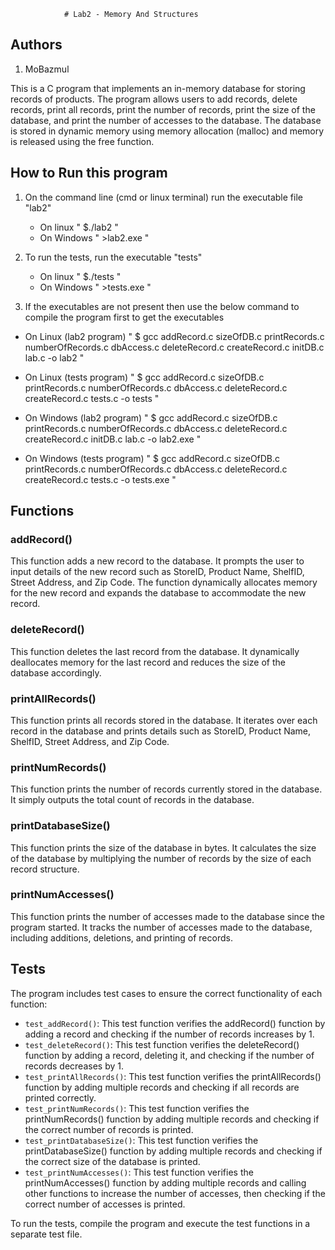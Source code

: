                 # Lab2 - Memory And Structures

## Authors
1. MoBazmul 

This is a C program that implements an in-memory database for storing records of products. The program allows users to add records, 
delete records, print all records, print the number of records, print the size of the database, and print the number of accesses to 
the database. The database is stored in dynamic memory using memory allocation (malloc) and memory is released using the free function.

## How to Run this program
1. On the command line (cmd or linux terminal) run the executable file "lab2"
    - On linux " $./lab2 "
    - On Windows " >lab2.exe "

2. To run the tests, run the executable "tests"
    - On linux  " $./tests "
    - On Windows  " >tests.exe "

3. If the executables are not present then use the below command to compile the program first to get the executables
- On Linux (lab2 program) " $ gcc addRecord.c sizeOfDB.c printRecords.c numberOfRecords.c dbAccess.c deleteRecord.c createRecord.c initDB.c lab.c -o lab2 "
- On Linux (tests program)  " $ gcc addRecord.c sizeOfDB.c printRecords.c numberOfRecords.c dbAccess.c deleteRecord.c createRecord.c tests.c -o tests "

- On Windows (lab2 program) " $ gcc addRecord.c sizeOfDB.c printRecords.c numberOfRecords.c dbAccess.c deleteRecord.c createRecord.c initDB.c lab.c -o lab2.exe "
- On Windows (tests program)  " $ gcc addRecord.c sizeOfDB.c printRecords.c numberOfRecords.c dbAccess.c deleteRecord.c createRecord.c tests.c -o tests.exe "


## Functions

### addRecord()
This function adds a new record to the database. It prompts the user to input details of the new record such as StoreID, 
Product Name, ShelfID, Street Address, and Zip Code. The function dynamically allocates memory for the new record and expands
the database to accommodate the new record.

### deleteRecord()
This function deletes the last record from the database. It dynamically deallocates memory for the last record and reduces the 
size of the database accordingly.

### printAllRecords()
This function prints all records stored in the database. It iterates over each record in the database and prints details such as 
StoreID, Product Name, ShelfID, Street Address, and Zip Code.

### printNumRecords()
This function prints the number of records currently stored in the database. It simply outputs the total count of records in the database.

### printDatabaseSize()
This function prints the size of the database in bytes. It calculates the size of the database by multiplying the number of records by the 
size of each record structure.

### printNumAccesses()
This function prints the number of accesses made to the database since the program started. It tracks the number of accesses made to the database, 
including additions, deletions, and printing of records.

## Tests
The program includes test cases to ensure the correct functionality of each function:

- `test_addRecord()`: This test function verifies the addRecord() function by adding a record and checking if the number of records increases by 1.
- `test_deleteRecord()`: This test function verifies the deleteRecord() function by adding a record, deleting it, and checking if the number of 
   records decreases by 1.
- `test_printAllRecords()`: This test function verifies the printAllRecords() function by adding multiple records and checking if all records are 
   printed correctly.
- `test_printNumRecords()`: This test function verifies the printNumRecords() function by adding multiple records and checking if the correct number 
   of records is printed.
- `test_printDatabaseSize()`: This test function verifies the printDatabaseSize() function by adding multiple records and checking if the correct size 
   of the database is printed.
- `test_printNumAccesses()`: This test function verifies the printNumAccesses() function by adding multiple records and calling other functions to 
   increase the number of accesses, then checking if the correct number of accesses is printed.

To run the tests, compile the program and execute the test functions in a separate test file.




